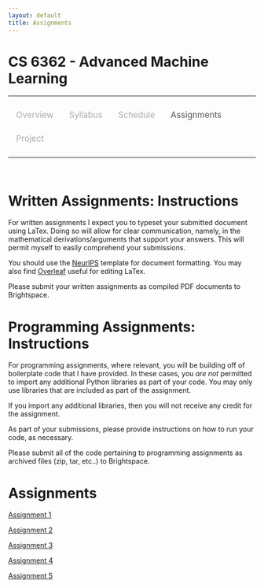 ```yaml
---
layout: default
title: Assignments
---
```


<style>
.topnav {
  overflow: hidden;
  background-color: #fdfdfd;
}

.topnav a {
  float: left;
  color: #aaaaaa;
  text-align: center;
  padding: 14px 16px;
  text-decoration: none;
  font-size: 17px;
}

.topnav a:hover {
  color: #555555;
}

.topnav a.active {
  color: #555555;
}
</style>

# CS 6362 - Advanced Machine Learning

---

<div class='topnav'>
  <a href="/teaching/aml/fall2021">Overview</a>
  <a href="/teaching/aml/fall2021/syllabus">Syllabus</a>
  <a href="/teaching/aml/fall2021/schedule">Schedule</a>
  <a class='active' href="/teaching/aml/fall2021/assignments">Assignments</a>
  <a href="/teaching/aml/fall2021/project">Project</a>
</div>

---

<br>

# Written Assignments: Instructions

For written assignments I expect you to typeset your submitted document using LaTex. Doing so will allow for clear communication, namely, in the mathematical derivations/arguments that support your answers. This will permit myself to easily comprehend your submissions.

You should use the [NeurIPS](https://nips.cc/Conferences/2020/PaperInformation/StyleFiles) template for document formatting. You may also find [Overleaf](https://www.overleaf.com/) useful for editing LaTex.

Please submit your written assignments as compiled PDF documents to Brightspace.

# Programming Assignments: Instructions

For programming assignments, where relevant, you will be building off of boilerplate code that I have provided. In these cases, you _are not_ permitted to import any additional Python libraries as part of your code. You may only use libraries that are included as part of the assignment.

If you import any additional libraries, then you will not receive any credit for the assignment.

As part of your submissions, please provide instructions on how to run your code, as necessary.

Please submit all of the code pertaining to programming assignments as archived files (zip, tar, etc..) to Brightspace.

# Assignments

[Assignment 1](/teaching/aml/fall2021/assignments/assignment1)

[Assignment 2](/teaching/aml/fall2021/assignments/assignment2)

[Assignment 3](/teaching/aml/fall2021/assignments/assignment3)

[Assignment 4](/teaching/aml/fall2021/assignments/assignment4)

[Assignment 5](/teaching/aml/fall2021/assignments/assignment5)
